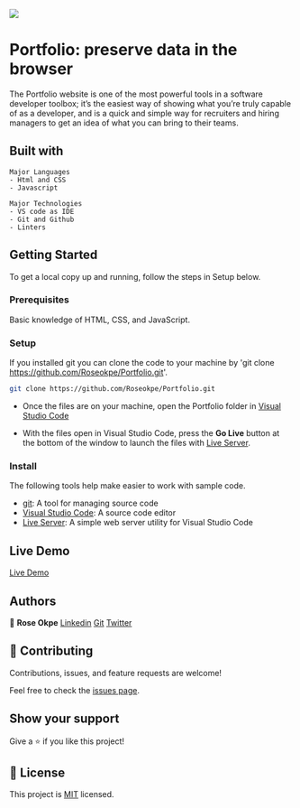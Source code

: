 ![](https://img.shields.io/badge/Microverse-blueviolet)

# Portfolio: preserve data in the browser
 The Portfolio website is one of the most powerful tools in a software developer toolbox; it’s the easiest way of showing what you’re truly capable of as a developer, and is a quick and simple way for recruiters and hiring managers to get an idea of what you can bring to their teams.

## Built with 
    Major Languages
    - Html and CSS
    - Javascript
    
    Major Technologies
    - VS code as IDE
    - Git and Github
    - Linters

## Getting Started
To get a local copy up and running, follow the steps in Setup below.

### Prerequisites
Basic knowledge of HTML, CSS, and JavaScript.

### Setup
If you installed git you can clone the code to your machine by 'git clone https://github.com/Roseokpe/Portfolio.git'.

```bash
git clone https://github.com/Roseokpe/Portfolio.git
```

- Once the files are on your machine, open the Portfolio folder in [Visual Studio Code](https://code.visualstudio.com/)

- With the files open in Visual Studio Code, press the **Go Live** button at the bottom of the window to launch the files with [Live Server](https://marketplace.visualstudio.com/items?itemName=ritwickdey.LiveServer).

### Install

The following tools help make easier to work with sample code.

- [git](https://git-scm.com/downloads): A tool for managing source code
- [Visual Studio Code](https://code.visualstudio.com/): A source code editor
- [Live Server](https://marketplace.visualstudio.com/items?itemName=ritwickdey.LiveServer): A simple web server utility for Visual Studio Code


## Live Demo
 [Live Demo](https://roseokpe.github.io/Portfolio/)
 
 
 ## Authors
 
 👤 **Rose Okpe**
 [Linkedin](https://www.linkedin.com/in/rose-okpe-0334b5177/)
 [Git](https://github.com/Roseokpe)
 [Twitter](https://twitter.com/roseokpe)

## 🤝 Contributing

Contributions, issues, and feature requests are welcome!

Feel free to check the [issues page](https://github.com/topeogunleye/Portfolio/issues).

## Show your support

Give a ⭐️ if you like this project!


## 📝 License

This project is [MIT](./MIT.md) licensed.
